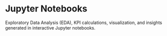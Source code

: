 # Jupyter Notebooks

Exploratory Data Analysis (EDA), KPI calculations, visualization, and insights generated in interactive Jupyter notebooks.
